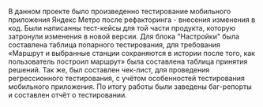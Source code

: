 В данном проекте было произведенно тестирование мобильного приложения Яндекс Метро после рефакторинга - внесения изменения в код. Были написанны тест-кейсы для той части продукта, которую затронули изменения в новой версии. Для блока "Настройки" была составлена таблица попарного тестирования, для требования «Маршрут и выбранные станции сохраняются в истории после того, как пользователь построил маршрут» была составлена таблица принятия решений. Так же, был составлен чек-лист, для проведения регрессионного тестирования, с учётом особенностей тестирования мобильного приложения. По итогу работы были заведены баг-репорты и составлен отчёт о тестировании.
